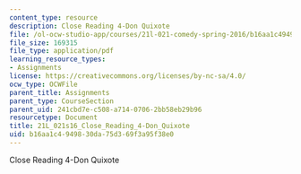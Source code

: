 ```yaml
---
content_type: resource
description: Close Reading 4-Don Quixote
file: /ol-ocw-studio-app/courses/21l-021-comedy-spring-2016/b16aa1c4949830da75d369f3a95f38e0_21L_021s16_Close_Reading_4-Don_Quixote.pdf
file_size: 169315
file_type: application/pdf
learning_resource_types:
- Assignments
license: https://creativecommons.org/licenses/by-nc-sa/4.0/
ocw_type: OCWFile
parent_title: Assignments
parent_type: CourseSection
parent_uid: 241cbd7e-c508-a714-0706-2bb58eb29b96
resourcetype: Document
title: 21L_021s16_Close_Reading_4-Don_Quixote
uid: b16aa1c4-9498-30da-75d3-69f3a95f38e0
---
```

Close Reading 4-Don Quixote
